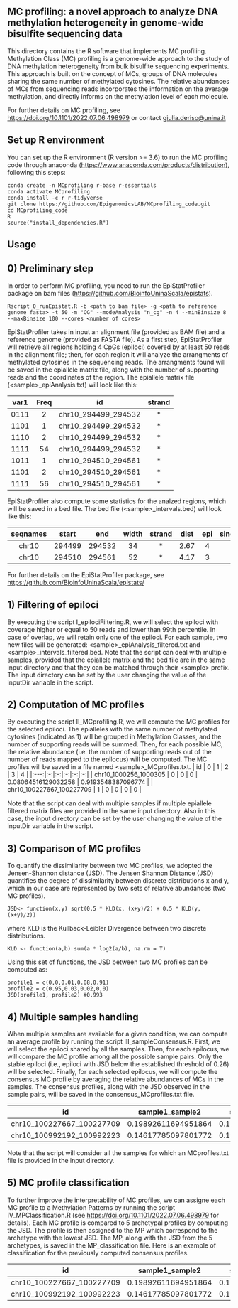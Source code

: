 ## MC profiling: a novel approach to analyze DNA methylation heterogeneity in genome-wide bisulfite sequencing data

This directory contains the R software that implements MC profiling.
Methylation Class (MC) profiling is a genome-wide approach to the study of DNA methylation heterogeneity from bulk bisulfite sequencing experiments. 
This approach is built on the concept of MCs, groups of DNA molecules sharing the same number of methylated cytosines. 
The relative abundances of MCs from sequencing reads incorporates the information on the average methylation, and directly informs on the methylation level of each molecule. 

For further details on MC profiling, see https://doi.org/10.1101/2022.07.06.498979 or contact giulia.deriso@unina.it

## Set up R environment
You can set up the R environment (R version >= 3.6) to run the MC profiling code through anaconda (https://www.anaconda.com/products/distribution), following this steps:
```
conda create -n MCprofiling r-base r-essentials
conda activate MCprofiling
conda install -c r r-tidyverse
git clone https://github.com/EpigenomicsLAB/MCprofiling_code.git
cd MCprofiling_code
R
source("install_dependencies.R")
```
## Usage
## 0) Preliminary step 
In order to perform MC profiling, you need to run the EpiStatProfiler package on bam files (https://github.com/BioinfoUninaScala/epistats).
```
Rscript 0_runEpistat.R -b <path to bam file> -g <path to reference genome fasta> -t 50 -m "CG" --modeAnalysis "n_cg" -n 4 --minBinsize 8 --maxBinsize 100 --cores <number of cores> 
```
EpiStatProfiler takes in input an alignment file (provided as BAM file) and a reference genome (provided as FASTA file).
As a first step, EpiStatProfiler will retrieve all regions holding 4 CpGs (epiloci) covered by at least 50 reads in the alignment file;
then, for each region it will analyze the arrangments of methylated cytosines in the sequencing reads. The arrangments found will be saved in the epiallele matrix file, along with the number of supporting reads and the coordinates of the region.
The epiallele matrix file (\<sample\>_epiAnalysis.txt) will look like this:

| var1 | Freq | id | strand |
|:----:|:-:|:-------------------:|:-:|
| 0111 | 2 | chr10_294499_294532 | * |
| 1101 |1  | chr10_294499_294532 | * |
| 1110 |2  | chr10_294499_294532 | * |
| 1111 |54 | chr10_294499_294532 | * |
| 1011 | 1 | chr10_294510_294561 | * |
| 1101 | 2 | chr10_294510_294561 | * |
| 1111 | 56| chr10_294510_294561 | * |

EpiStatProfiler also compute some statistics for the analzed regions, which will be saved in a bed file.
The bed file (\<sample\>_intervals.bed) will look like this:

| seqnames | start	| end	| width	| strand	| dist	| epi	| singleton	| maxfreq	| shannon	| mean_met	| num_cg |	num_reads |
|:--------:|:------:|:---:|:-----:|:-------:|:-----:|:---:|:---------:|:-------:|:-------:|:---------:|:------:|:----------:|
| chr10	| 294499	| 294532	| 34	| *	| 2.67	| 4	| 1	| 1111	| 0.55	| 0.98	| 4	| 59 |
| chr10	| 294510	| 294561	| 52	| *	| 4.17	| 3	| 1	| 1111	| 0.34	| 0.99	| 4	| 59 |

For further details on the EpiStatProfiler package, see https://github.com/BioinfoUninaScala/epistats/

## 1) Filtering of epiloci
By executing the script I_epilociFiltering.R, we will select the epiloci with coverage higher or equal to 50 reads and lower than 99th percentile. In case of overlap, we will retain only one of the epiloci.
For each sample, two new files will be generated: \<sample\>_epiAnalysis_filtered.txt and \<sample\>_intervals_filtered.bed.
Note that the script can deal with multiple samples, provided that the epiallele matrix and the bed file are in the same input directory and that they can be matched through their \<sample\> prefix. The input directory can be set by the user changing the value of the inputDir variable in the script.

## 2) Computation of MC profiles
By executing the script II_MCprofiling.R, we will compute the MC profiles for the selected epiloci.
The epialleles with the same number of methylated cytosines (indicated as 1) will be grouped in Methylation Classes, and the number of supporting reads will be summed. Then, for each possible MC, the relative abundance (i.e. the number of supporting reads out of the number of reads mapped to the epilocus) will be computed.
The MC profiles will be saved in a file named \<sample\>_MCprofiles.txt.
| id	| 0	| 1	| 2 |	3	| 4 |
|:---:|:-:|:-:|:-:|:-:|:-:|
| chr10_1000256_1000305	| 0	| 0	| 0	| 0.08064516129032258	| 0.9193548387096774 |
| chr10_100227667_100227709 |	1	| 0	| 0	| 0	| 0 |

Note that the script can deal with multiple samples if multiple epiallele filtered matrix files are provided in the same input directory. Also in this case, the input directory can be set by the user changing the value of the inputDir variable in the script.

## 3) Comparison of MC profiles
To quantify the dissimilarity between two MC profiles, we adopted the Jensen-Shannon distance (JSD).
The Jensen Shannon Distance (JSD) quantifies the degree of dissimilarity between discrete distributions x and y, which in our case are represented by two sets of relative abundances (two MC profiles).
```
JSD<- function(x,y) sqrt(0.5 * KLD(x, (x+y)/2) + 0.5 * KLD(y, (x+y)/2))
```
where KLD is the Kullback-Leibler Divergence between two discrete distributions. 
```
KLD <- function(a,b) sum(a * log2(a/b), na.rm = T)
```
Using this set of functions, the JSD between two MC profiles can be computed as:
```
profile1 = c(0,0,0.01,0.08,0.91)
profile2 = c(0.95,0.03,0.02,0,0)
JSD(profile1, profile2) #0.993
```

## 4) Multiple samples handling
When multiple samples are available for a given condition, we can compute an average profile by running the script III_sampleConsensus.R.
First, we will select the epiloci shared by all the samples.
Then, for each epilocus, we will compare the MC profile among all the possible sample pairs. Only the stable epiloci (i.e., epiloci with JSD below the established threshold of 0.26) will be selected.
Finally, for each selected epilocus, we will compute the consensus MC profile by averaging the relative abundances of MCs in the samples.
The consensus profiles, along with the JSD observed in the sample pairs, will be saved in the consensus_MCprofiles.txt file.

| id	| sample1_sample2	| sample1_sample3	| sample2_sample3	| 0	| 1	| 2	| 3	| 4 |
|:---:|:---------------:|:---------------:|:---------------:|:-:|:-:|:-:|:-:|:-:|
| chr10_100227667_100227709	| 0.19892611694951864	| 0.17512680621292145	| 0.02849152161736604	| 0.9543589743589744	| 0.045641025641025644	| 0	| 0	| 0 |
| chr10_100992192_100992223	| 0.14617785097801772	| 0.19261120760552786	| 0.1715471175232086	| 0.8390612202268067 |	0.12982019272525383	| 0.011494252873563216	| 0.013877207737594613	| 0.0057471264367816065 |
  
Note that the script will consider all the samples for which an MCprofiles.txt file is provided in the input directory.
## 5) MC profile classification
To further improve the interpretability of MC profiles, we can assigne each MC profile to a Methylation Patterns by running the script IV_MPClassification.R (see https://doi.org/10.1101/2022.07.06.498979 for details).
Each MC profile is compared to 5 archetypal profiles by computing the JSD. The profile is then assigned to the MP which correspond to the archetype with the lowest JSD.
The MP, along with the JSD from the 5 archetypes, is saved in the  MP_classification file.
Here is an example of classification for the previously computed consensus profiles.

| id	| sample1_sample2	| sample1_sample3	| sample2_sample3	| 0	| 1	| 2	| 3	| 4	| D1	| D2	| D3	| D4	| D5	| Class |
|:---:|:---------------:|:---------------:|:---------------:|:-:|:-:|:-:|:-:|:-:|:---:|:---:|:---:|:---:|:---:|:-----:|
| chr10_100227667_100227709	| 0.19892611694951864	| 0.17512680621292143	| 0.02849152161736604	| 0.9543589743589744	| 0.04564102564102564	| 0 |	0	| 0	| 0.2065395137803402	| 1	| 0.5846289702431131	| 0.9530208819678299	| 0.728732604086668	| D1 |
| chr10_100992192_100992223	| 0.14617785097801772	| 0.19261120760552783	| 0.1715471175232086	| 0.8390612202268067	| 0.12982019272525383	| 0.01149425287356321	| 0.01387720773759461	| 0.0057471264367816 |	0.146021950545462	| 0.9686685813177589	| 0.521633692547548	| 0.863221494527554	| 0.620654534924665	| D1 |
